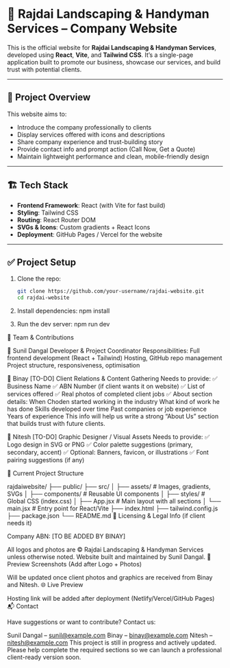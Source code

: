 # 🌱 Rajdai Landscaping & Handyman Services – Company Website

This is the official website for **Rajdai Landscaping & Handyman Services**, developed using **React**, **Vite**, and **Tailwind CSS**. It’s a single-page application built to promote our business, showcase our services, and build trust with potential clients.

---

## 📌 Project Overview

This website aims to:
- Introduce the company professionally to clients
- Display services offered with icons and descriptions
- Share company experience and trust-building story
- Provide contact info and prompt action (Call Now, Get a Quote)
- Maintain lightweight performance and clean, mobile-friendly design

---

## 🏗️ Tech Stack

- **Frontend Framework**: React (with Vite for fast build)
- **Styling**: Tailwind CSS
- **Routing**: React Router DOM
- **SVGs & Icons**: Custom gradients + React Icons
- **Deployment**: GitHub Pages / Vercel for the website

---

## ✅ Project Setup

1. Clone the repo:
   ```bash
   git clone https://github.com/your-username/rajdai-website.git
   cd rajdai-website


2. Install dependencies:
npm install

3. Run the dev server:
npm run dev


👥 Team & Contributions

🔸 Sunil Dangal
Developer & Project Coordinator
Responsibilities:
Full frontend development (React + Tailwind)
Hosting, GitHub repo management
Project structure, responsiveness, optimisation

🔸 Binay [TO-DO]
Client Relations & Content Gathering
Needs to provide:
✅ Business Name
✅ ABN Number (if client wants it on website)
✅ List of services offered
✅ Real photos of completed client jobs
✅ About section details:
When Choden started working in the industry
What kind of work he has done
Skills developed over time
Past companies or job experience
Years of experience
This info will help us write a strong “About Us” section that builds trust with future clients.

🔸 Nitesh [TO-DO]
Graphic Designer / Visual Assets
Needs to provide:
✅ Logo design in SVG or PNG
✅ Color palette suggestions (primary, secondary, accent)
✅ Optional: Banners, favicon, or illustrations
✅ Font pairing suggestions (if any)


📁 Current Project Structure

rajdaiwebsite/
├── public/
├── src/
│   ├── assets/         # Images, gradients, SVGs
│   ├── components/     # Reusable UI components
│   ├── styles/         # Global CSS (index.css)
│   ├── App.jsx         # Main layout with all sections
│   └── main.jsx        # Entry point for React/Vite
├── index.html
├── tailwind.config.js
├── package.json
└── README.md
🧾 Licensing & Legal Info (if client needs it)

Company ABN: [TO BE ADDED BY BINAY]

All logos and photos are © Rajdai Landscaping & Handyman Services unless otherwise noted.
Website built and maintained by Sunil Dangal.
📸 Preview Screenshots (Add after Logo + Photos)

Will be updated once client photos and graphics are received from Binay and Nitesh.
🌐 Live Preview

Hosting link will be added after deployment (Netlify/Vercel/GitHub Pages)
📬 Contact

Have suggestions or want to contribute? Contact us:

Sunil Dangal – sunil@example.com
Binay – binay@example.com
Nitesh – nitesh@example.com
This project is still in progress and actively updated. Please help complete the required sections so we can launch a professional client-ready version soon.